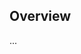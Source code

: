 <!-- Note: Please must use one of our issue templates to file an issue! 🛑 -->
<!-- 👉 https://github.com/bingo-examples/create-stratum-example/issues/new/choose 👈 -->
<!-- **Issues that should have been filed with a template will be closed without action, and we will ask you to use a template.** -->

<!-- This blank issue template is only for issues that don't fit any of the templates. -->

## Overview

...

